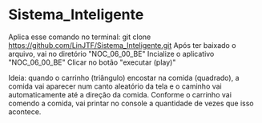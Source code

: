 # Sistema_Inteligente

Aplica esse comando no terminal: git clone https://github.com/LinJTF/Sistema_Inteligente.git
Após ter baixado o arquivo, vai no diretório "NOC_06_00_BE"
Incialize o aplicativo "NOC_06_00_BE"
Clicar no botão "executar (play)"

Ideia: quando o carrinho (triângulo) encostar na comida (quadrado), a comida vai aparecer num canto aleatório da tela e o caminho vai automaticamente até a direção da comida. Conforme o carrinho vai comendo a comida, vai printar no console a quantidade de vezes que isso acontece.

